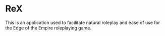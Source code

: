 # ReX
This is an application used to facilitate natural roleplay and ease of use for the Edge of the Empire roleplaying game.
